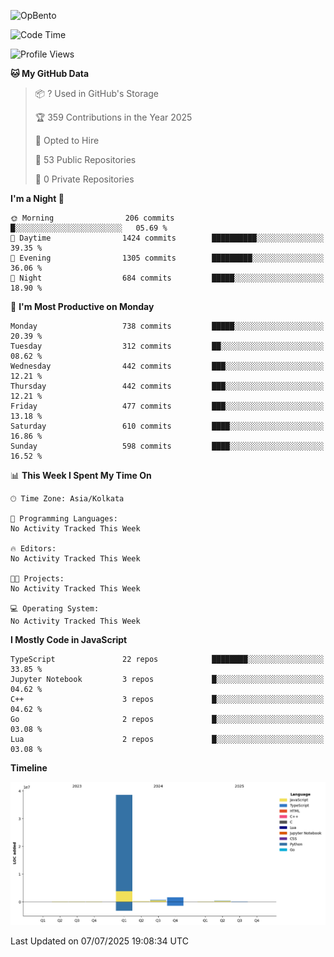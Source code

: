 ![OpBento](https://firebasestorage.googleapis.com/v0/b/smartkaksha-fe32c.appspot.com/o/opbento%2Fparthkapoor-dev3db8f.png?alt=media)

<!--START_SECTION:waka-->
![Code Time](http://img.shields.io/badge/Code%20Time-0%20secs-blue)

![Profile Views](http://img.shields.io/badge/Profile%20Views-89-blue)

**🐱 My GitHub Data** 

> 📦 ? Used in GitHub's Storage 
 > 
> 🏆 359 Contributions in the Year 2025
 > 
> 💼 Opted to Hire
 > 
> 📜 53 Public Repositories 
 > 
> 🔑 0 Private Repositories 
 > 
**I'm a Night 🦉** 

```text
🌞 Morning                206 commits         █░░░░░░░░░░░░░░░░░░░░░░░░   05.69 % 
🌆 Daytime                1424 commits        ██████████░░░░░░░░░░░░░░░   39.35 % 
🌃 Evening                1305 commits        █████████░░░░░░░░░░░░░░░░   36.06 % 
🌙 Night                  684 commits         █████░░░░░░░░░░░░░░░░░░░░   18.90 % 
```
📅 **I'm Most Productive on Monday** 

```text
Monday                   738 commits         █████░░░░░░░░░░░░░░░░░░░░   20.39 % 
Tuesday                  312 commits         ██░░░░░░░░░░░░░░░░░░░░░░░   08.62 % 
Wednesday                442 commits         ███░░░░░░░░░░░░░░░░░░░░░░   12.21 % 
Thursday                 442 commits         ███░░░░░░░░░░░░░░░░░░░░░░   12.21 % 
Friday                   477 commits         ███░░░░░░░░░░░░░░░░░░░░░░   13.18 % 
Saturday                 610 commits         ████░░░░░░░░░░░░░░░░░░░░░   16.86 % 
Sunday                   598 commits         ████░░░░░░░░░░░░░░░░░░░░░   16.52 % 
```


📊 **This Week I Spent My Time On** 

```text
🕑︎ Time Zone: Asia/Kolkata

💬 Programming Languages: 
No Activity Tracked This Week

🔥 Editors: 
No Activity Tracked This Week

🐱‍💻 Projects: 
No Activity Tracked This Week

💻 Operating System: 
No Activity Tracked This Week
```

**I Mostly Code in JavaScript** 

```text
TypeScript               22 repos            ████████░░░░░░░░░░░░░░░░░   33.85 % 
Jupyter Notebook         3 repos             █░░░░░░░░░░░░░░░░░░░░░░░░   04.62 % 
C++                      3 repos             █░░░░░░░░░░░░░░░░░░░░░░░░   04.62 % 
Go                       2 repos             █░░░░░░░░░░░░░░░░░░░░░░░░   03.08 % 
Lua                      2 repos             █░░░░░░░░░░░░░░░░░░░░░░░░   03.08 % 
```



**Timeline**

![Lines of Code chart](https://raw.githubusercontent.com/ParthKapoor-dev/ParthKapoor-dev/main/assets/bar_graph.png)


 Last Updated on 07/07/2025 19:08:34 UTC
<!--END_SECTION:waka-->
